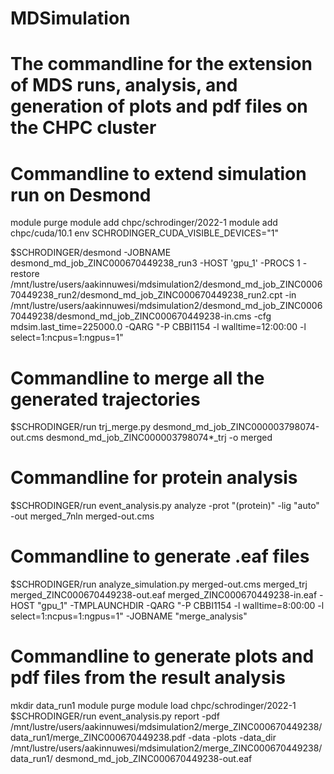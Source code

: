 # MDSimulation
# The commandline for the extension of MDS runs, analysis, and generation of plots and pdf files on the CHPC cluster

# Commandline to extend simulation run on Desmond

module purge
module add chpc/schrodinger/2022-1
module add chpc/cuda/10.1
env SCHRODINGER_CUDA_VISIBLE_DEVICES="1"

$SCHRODINGER/desmond -JOBNAME desmond_md_job_ZINC000670449238_run3 -HOST 'gpu_1' -PROCS 1 -restore /mnt/lustre/users/aakinnuwesi/mdsimulation2/desmond_md_job_ZINC000670449238_run2/desmond_md_job_ZINC000670449238_run2.cpt -in /mnt/lustre/users/aakinnuwesi/mdsimulation2/desmond_md_job_ZINC000670449238/desmond_md_job_ZINC000670449238-in.cms -cfg mdsim.last_time=225000.0 -QARG "-P CBBI1154 -l walltime=12:00:00 -l select=1:ncpus=1:ngpus=1"

# Commandline to merge all the generated trajectories

$SCHRODINGER/run trj_merge.py desmond_md_job_ZINC000003798074-out.cms desmond_md_job_ZINC000003798074*_trj -o merged

# Commandline for protein analysis

$SCHRODINGER/run event_analysis.py analyze -prot "(protein)" -lig "auto" -out merged_7nln merged-out.cms

# Commandline to generate .eaf files
$SCHRODINGER/run analyze_simulation.py merged-out.cms merged_trj merged_ZINC000670449238-out.eaf merged_ZINC000670449238-in.eaf -HOST "gpu_1" -TMPLAUNCHDIR -QARG "-P CBBI1154 -l walltime=8:00:00 -l select=1:ncpus=1:ngpus=1" -JOBNAME "merge_analysis"

# Commandline	to generate plots and pdf files from the result analysis

mkdir data_run1
module purge
module load chpc/schrodinger/2022-1
$SCHRODINGER/run event_analysis.py report -pdf /mnt/lustre/users/aakinnuwesi/mdsimulation2/merge_ZINC000670449238/data_run1/merge_ZINC000670449238.pdf -data -plots -data_dir /mnt/lustre/users/aakinnuwesi/mdsimulation2/merge_ZINC000670449238/data_run1/ desmond_md_job_ZINC000670449238-out.eaf

